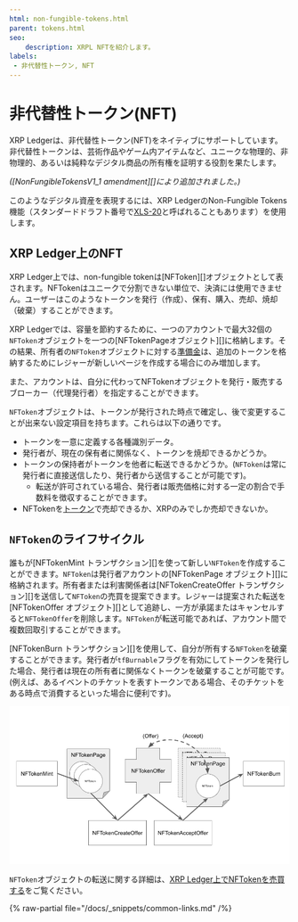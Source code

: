 ```yaml
---
html: non-fungible-tokens.html
parent: tokens.html
seo:
    description: XRPL NFTを紹介します。
labels:
 - 非代替性トークン, NFT
---
```


# 非代替性トークン(NFT)

XRP Ledgerは、非代替性トークン(NFT)をネイティブにサポートしています。 非代替性トークンは、芸術作品やゲーム内アイテムなど、ユニークな物理的、非物理的、あるいは純粋なデジタル商品の所有権を証明する役割を果たします。

_([NonFungibleTokensV1_1 amendment][]により追加されました。)_

このようなデジタル資産を表現するには、XRP LedgerのNon-Fungible Tokens機能（スタンダードドラフト番号で[XLS-20](https://github.com/XRPLF/XRPL-Standards/discussions/46)と呼ばれることもあります）を使用します。

## XRP Ledger上のNFT

XRP Ledger上では、non-fungible tokenは[NFToken][]オブジェクトとして表されます。NFTokenはユニークで分割できない単位で、決済には使用できません。ユーザーはこのようなトークンを発行（作成）、保有、購入、売却、焼却（破棄）することができます。

XRP Ledgerでは、容量を節約するために、一つのアカウントで最大32個の`NFToken`オブジェクトを一つの[NFTokenPageオブジェクト][]に格納します。その結果、所有者の`NFToken`オブジェクトに対する[準備金](../../accounts/reserves.md)は、追加のトークンを格納するためにレジャーが新しいページを作成する場合にのみ増加します。

また、アカウントは、自分に代わってNFTokenオブジェクトを発行・販売するブローカー（代理発行者）を指定することができます。

`NFToken`オブジェクトは、トークンが発行された時点で確定し、後で変更することが出来ない設定項目を持ちます。これらは以下の通りです。

- トークンを一意に定義する各種識別データ。
- 発行者が、現在の保有者に関係なく、トークンを焼却できるかどうか。
- トークンの保持者がトークンを他者に転送できるかどうか。(`NFToken`は常に発行者に直接送信したり、発行者から送信することが可能です)。
    - 転送が許可されている場合、発行者は販売価格に対する一定の割合で手数料を徴収することができます。
- NFTokenを[トークン](../index.md)で売却できるか、XRPのみでしか売却できないか。

## `NFToken`のライフサイクル

誰もが[NFTokenMint トランザクション][]を使って新しい`NFToken`を作成することができます。`NFToken`は発行者アカウントの[NFTokenPage オブジェクト][]に格納されます。所有者または利害関係者は[NFTokenCreateOffer トランザクション][]を送信して`NFToken`の売買を提案できます。レジャーは提案された転送を[NFTokenOffer オブジェクト][]として追跡し、一方が承諾またはキャンセルすると`NFTokenOffer`を削除します。`NFToken`が転送可能であれば、アカウント間で複数回取引することができます。

[NFTokenBurn トランザクション][]を使用して、自分が所有する`NFToken`を破棄することができます。発行者が`tfBurnable`フラグを有効にしてトークンを発行した場合、発行者は現在の所有者に関係なくトークンを破棄することが可能です。(例えば、あるイベントのチケットを表すトークンである場合、そのチケットをある時点で消費するといった場合に便利です)。

![The NFT Lifecycle](/docs/img/nft-lifecycle.png "NFT Lifecycle Image")

`NFToken`オブジェクトの転送に関する詳細は、[XRP Ledger上でNFTokenを売買する](trading.md)をご覧ください。

{% raw-partial file="/docs/_snippets/common-links.md" /%}

